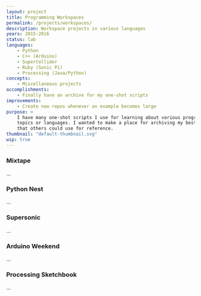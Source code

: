 ```yaml
---
layout: project
title: Programming Workspaces
permalink: /projects/workspaces/
description: Workspace projects in various languages
years: 2015-2016
status: lab
languages:
    - Python
    - C++ (Arduino)
    - SuperCollider
    - Ruby (Sonic Pi)
    - Processing (Java/Python)
concepts:
    - Miscellaneous projects
accomplishments:
    - Finally have an archive for my one-shot scripts
improvements:
    - Create new repos whenever an example becomes large
purpose: >
    I have many one-shot scripts I use for learning about various programming
    topics or languages. I wanted to make a place for archiving my best scripts
    that others could use for reference.
thumbnail: "default-thumbnail.svg"
wip: true
---
```


### Mixtape

...

### Python Nest

...

### Supersonic

...

### Arduino Weekend

...

### Processing Sketchbook

...
